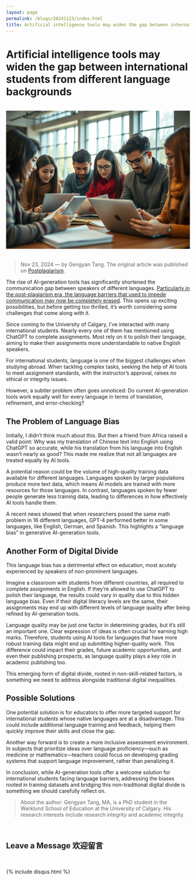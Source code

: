 ```yaml
---
layout: page
permalink: /blogs/20241123/index.html
title: Artificial intelligence tools may widen the gap between international students from different language backgrounds
---
```


# Artificial intelligence tools may widen the gap between international students from different language backgrounds

<br>
<div>
<img src="/blogs/20241123.png">
</div>
<br>

> Nov 23, 2024 — by Gengyan Tang.
> The original article was published on [Postplagiarism](https://postplagiarism.com/2024/11/07/artificial-intelligence-tools-may-widen-the-gap-between-international-students-from-different-language-backgrounds/).

The rise of AI-generation tools has significantly shortened the communication gap between speakers of different languages. [Particularly in the post-plagiarism era, the language barriers that used to impede communication may now be completely erased](https://drsaraheaton.com/2023/02/25/6-tenets-of-postplagiarism-writing-in-the-age-of-artificial-intelligence/). This opens up exciting possibilities, but before getting too thrilled, it’s worth considering some challenges that come along with it.

Since coming to the University of Calgary, I’ve interacted with many international students. Nearly every one of them has mentioned using ChatGPT to complete assignments. Most rely on it to polish their language, aiming to make their assignments more understandable to native English speakers.

For international students, language is one of the biggest challenges when studying abroad. When tackling complex tasks, seeking the help of AI tools to meet assignment standards, with the instructor’s approval, raises no ethical or integrity issues.

However, a subtler problem often goes unnoticed: Do current AI-generation tools work equally well for every language in terms of translation, refinement, and error-checking?

## The Problem of Language Bias

Initially, I didn’t think much about this. But then a friend from Africa raised a valid point: Why was my translation of Chinese text into English using ChatGPT so accurate, while his translation from his language into English wasn’t nearly as good? This made me realize that not all languages are treated equally by AI tools.

A potential reason could be the volume of high-quality training data available for different languages. Languages spoken by larger populations produce more text data, which means AI models are trained with more resources for those languages. In contrast, languages spoken by fewer people generate less training data, leading to differences in how effectively AI tools handle them.

A recent news showed that when researchers posed the same math problem in 16 different languages, GPT-4 performed better in some languages, like English, German, and Spanish. This highlights a “language bias” in generative AI-generation tools.

## Another Form of Digital Divide

This language bias has a detrimental effect on education, most acutely experienced by speakers of non-prominent languages.

Imagine a classroom with students from different countries, all required to complete assignments in English. If they’re allowed to use ChatGPT to polish their language, the results could vary in quality due to this hidden language bias. Even if their digital literacy levels are the same, their assignments may end up with different levels of language quality after being refined by AI-generation tools.

Language quality may be just one factor in determining grades, but it’s still an important one. Clear expression of ideas is often crucial for earning high marks. Therefore, students using AI tools for languages that have more robust training data might end up submitting higher-quality work. This difference could impact their grades, future academic opportunities, and even their publishing prospects, as language quality plays a key role in academic publishing too.

This emerging form of digital divide, rooted in non-skill-related factors, is something we need to address alongside traditional digital inequalities.

## Possible Solutions

One potential solution is for educators to offer more targeted support for international students whose native languages are at a disadvantage. This could include additional language training and feedback, helping them quickly improve their skills and close the gap.

Another way forward is to create a more inclusive assessment environment. In subjects that prioritize ideas over language proficiency—such as medicine or mathematics—teachers could focus on developing grading systems that support language improvement, rather than penalizing it.

In conclusion, while AI-generation tools offer a welcome solution for international students facing language barriers, addressing the biases rooted in training datasets and bridging this non-traditional digital divide is something we should carefully reflect on.

> About the author: Gengyan Tang, MA, is a PhD student in the Werklund School of Education at the University of Calgary. His research interests include research integrity and academic integrity.

<br>

## Leave a Message 欢迎留言

<br>

{% include disqus.html %} 

<br>
